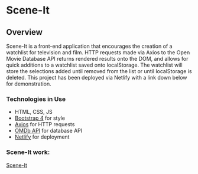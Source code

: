 # Scene-It

## Overview

Scene-It is a front-end application that encourages the creation of a watchlist for television and film.
HTTP requests made via Axios to the Open Movie Database API returns
rendered results onto the DOM, and allows for quick additions to a watchlist saved onto
localStorage. The watchlist will store the selections added until removed from the list or
until localStorage is deleted. This project has been deployed via Netlify with a link down below for demonstration.

### Technologies in Use

- HTML, CSS, JS
- [Bootstrap 4](https://getbootstrap.com/) for style
- [Axios](https://www.npmjs.com/package/axios) for HTTP requests
- [OMDb API](http://www.omdbapi.com/) for database API
- [Netlify](https://www.netlify.com/) for deployment

### Scene-It work:

[Scene-It](https://kind-chandrasekhar-a9d59d.netlify.app/index.html)
